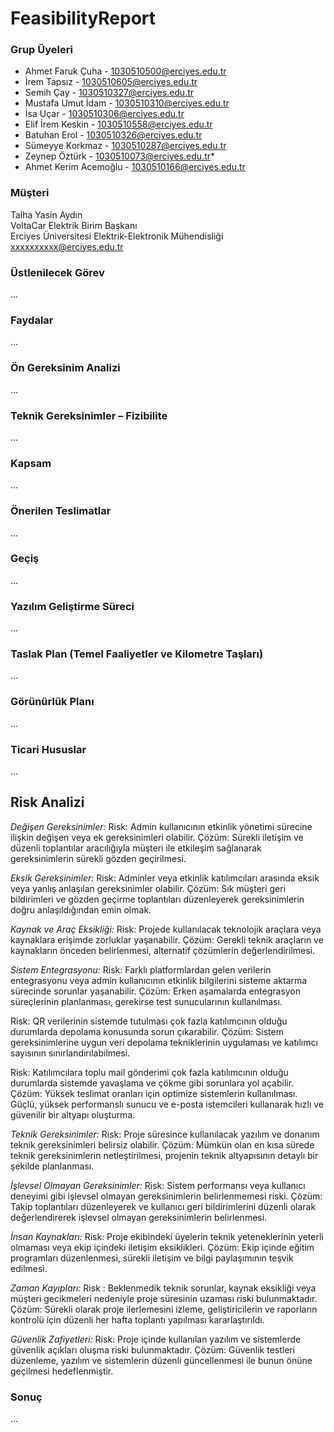 # FeasibilityReport
### Grup Üyeleri
- Ahmet Faruk Çuha - 1030510500@erciyes.edu.tr
- İrem Tapsız - 1030510605@erciyes.edu.tr
- Semih Çay - 1030510327@erciyes.edu.tr
- Mustafa Umut İdam  - 1030510310@erciyes.edu.tr
- İsa Uçar - 1030510306@erciyes.edu.tr
- Elif İrem Keskin - 1030510558@erciyes.edu.tr
- Batuhan Erol - 1030510326@erciyes.edu.tr
- Sümeyye Korkmaz - 1030510287@erciyes.edu.tr
- Zeynep Öztürk - 1030510073@erciyes.edu.tr*
- Ahmet Kerim Acemoğlu - 1030510166@erciyes.edu.tr

### Müşteri
Talha Yasin Aydın <br>
VoltaCar Elektrik Birim Başkanı <br>
Erciyes Üniversitesi Elektrik-Elektronik Mühendisliği <br>
xxxxxxxxxx@erciyes.edu.tr

### Üstlenilecek Görev
...

### Faydalar
...

### Ön Gereksinim Analizi
...

### Teknik Gereksinimler – Fizibilite
...

### Kapsam
...

### Önerilen Teslimatlar
...

### Geçiş
...

### Yazılım Geliştirme Süreci
...

### Taslak Plan (Temel Faaliyetler ve Kilometre Taşları)
...

### Görünürlük Planı
...

### Ticari Hususlar
...

## Risk Analizi
*Değişen Gereksinimler:*
Risk: Admin kullanıcının etkinlik yönetimi sürecine ilişkin değişen veya ek gereksinimleri olabilir.
Çözüm: Sürekli iletişim ve düzenli toplantılar aracılığıyla müşteri ile etkileşim sağlanarak gereksinimlerin sürekli gözden geçirilmesi.

*Eksik Gereksinimler:*
Risk: Adminler veya etkinlik katılımcıları arasında eksik veya yanlış anlaşılan gereksinimler olabilir.
Çözüm: Sık müşteri geri bildirimleri ve gözden geçirme toplantıları düzenleyerek gereksinimlerin doğru anlaşıldığından emin olmak.

*Kaynak ve Araç Eksikliği:*
Risk: Projede kullanılacak teknolojik araçlara veya kaynaklara erişimde zorluklar yaşanabilir.
Çözüm: Gerekli teknik araçların ve kaynakların önceden belirlenmesi, alternatif çözümlerin değerlendirilmesi.

*Sistem Entegrasyonu:*
Risk: Farklı platformlardan gelen verilerin entegrasyonu veya admin kullanıcının etkinlik bilgilerini sisteme aktarma sürecinde sorunlar yaşanabilir.
Çözüm: Erken aşamalarda entegrasyon süreçlerinin planlanması, gerekirse test sunucularının kullanılması.

Risk: QR verilerinin sistemde tutulması çok fazla katılımcının olduğu durumlarda depolama konusunda sorun çıkarabilir.
Çözüm: Sistem gereksinimlerine uygun veri depolama tekniklerinin uygulaması ve katılımcı sayısının sınırlandırılabilmesi.

Risk: Katılımcılara toplu mail gönderimi çok fazla katılımcının olduğu durumlarda sistemde yavaşlama ve çökme gibi sorunlara yol açabilir.
Çözüm: Yüksek teslimat oranları için optimize sistemlerin kullanılması. Güçlü, yüksek performanslı sunucu ve e-posta istemcileri kullanarak hızlı ve güvenilir bir altyapı oluşturma.

*Teknik Gereksinimler:*
Risk: Proje süresince kullanılacak yazılım ve donanım teknik gereksinimleri belirsiz olabilir.
Çözüm: Mümkün olan en kısa sürede teknik gereksinimlerin netleştirilmesi, projenin teknik altyapısının detaylı bir şekilde planlanması.

*İşlevsel Olmayan Gereksinimler:*
Risk: Sistem performansı veya kullanıcı deneyimi gibi işlevsel olmayan gereksinimlerin belirlenmemesi riski.
Çözüm: Takip toplantıları düzenleyerek ve kullanıcı geri bildirimlerini düzenli olarak değerlendirerek işlevsel olmayan gereksinimlerin belirlenmesi.

*İnsan Kaynakları:*
Risk: Proje ekibindeki üyelerin teknik yeteneklerinin yeterli olmaması veya ekip içindeki iletişim eksiklikleri.
Çözüm: Ekip içinde eğitim programları düzenlenmesi, sürekli iletişim ve bilgi paylaşımının teşvik edilmesi.

*Zaman Kayıpları:*
Risk : Beklenmedik teknik sorunlar, kaynak eksikliği veya müşteri gecikmeleri nedeniyle proje süresinin uzaması riski bulunmaktadır.
Çözüm: Sürekli olarak proje ilerlemesini izleme, geliştiricilerin ve raporların kontrolü için düzenli her hafta toplantı yapılması kararlaştırıldı.

*Güvenlik Zafiyetleri:*
Risk: Proje içinde kullanılan yazılım ve sistemlerde güvenlik açıkları oluşma riski bulunmaktadır.
Çözüm: Güvenlik testleri düzenleme,  yazılım ve sistemlerin düzenli güncellenmesi ile bunun önüne geçilmesi hedeflenmiştir.


### Sonuç
...
